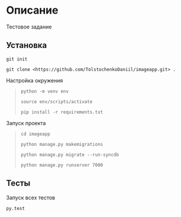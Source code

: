 # Описание

Тестовое задание

## Установка

`git init`

`git clone <https://github.com/TolstochenkoDaniil/imageapp.git> .`

Настройка окружения
> `python -m venv env`
>
> `source env/scripts/activate`
>
> `pip install -r requirements.txt`

Запуск проекта
> `cd imageapp`
>
> `python manage.py makemigrations`
>
> `python manage.py migrate --run-syncdb`
>
> `python manage.py runserver 7000`

## Тесты

Запуск всех тестов

`py.test`
